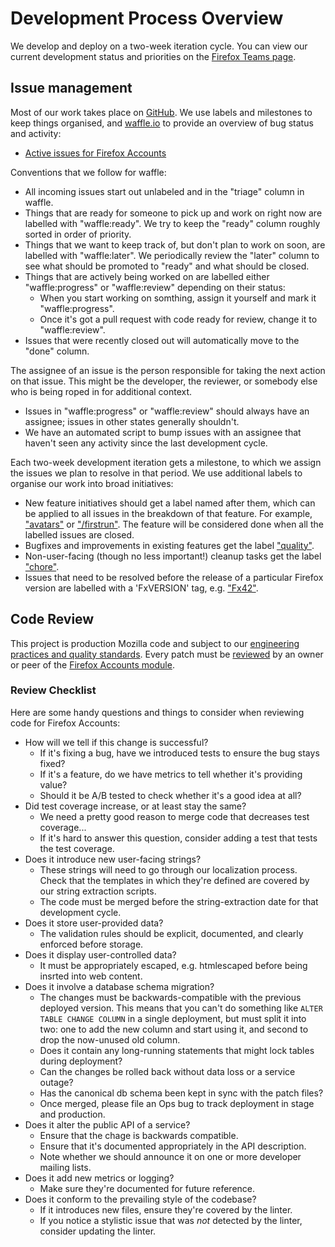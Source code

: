 # Development Process Overview

We develop and deploy on a two-week iteration cycle.  You can view our current development
status and priorities on the [Firefox Teams page](https://wiki.mozilla.org/Firefox/Teams).

## Issue management

Most of our work takes place on [GitHub](https://github.com/mozilla/fxa).  We use labels and
milestones to keep things organised, and [waffle.io](https://waffle.io) to provide an overview
of bug status and activity:

* [Active issues for Firefox Accounts](https://waffle.io/mozilla/fxa)

Conventions that we follow for waffle:

* All incoming issues start out unlabeled and in the "triage" column in waffle.
* Things that are ready for someone to pick up and work on right now are labelled with
  "waffle:ready".  We try to keep the "ready" column roughly sorted in order of priority.
* Things that we want to keep track of, but don't plan to work on soon, are labelled
  with "waffle:later".  We periodically review the "later" column to see what should be
  promoted to "ready" and what should be closed.
* Things that are actively being worked on are labelled either "waffle:progress" or
  "waffle:review" depending on their status:
    * When you start working on somthing, assign it yourself and mark it "waffle:progress".
    * Once it's got a pull request with code ready for review, change it to "waffle:review".
* Issues that were recently closed out will automatically move to the "done" column.

The assignee of an issue is the person responsible for taking the next action on that
issue.  This might be the developer, the reviewer, or somebody else who is being
roped in for additional context.

* Issues in "waffle:progress" or "waffle:review" should always have an assignee;
  issues in other states generally shouldn't.
* We have an automated script to bump issues with an assignee that haven't seen
  any activity since the last development cycle.

Each two-week development iteration gets a milestone, to which we assign the issues
we plan to resolve in that period.  We use additional labels to organise our work into
broad initiatives:

* New feature initiatives should get a label named after them, which can be applied to
  all issues in the breakdown of that feature.  For example, ["avatars"](https://waffle.io/mozilla/fxa?label=avatars) or ["/firstrun"](https://waffle.io/mozilla/fxa?label=%2Ffirstrun).
  The feature will be considered done when all the labelled issues are closed.
* Bugfixes and improvements in existing features get the label ["quality"](https://waffle.io/mozilla/fxa?label=quality).
* Non-user-facing (though no less important!) cleanup tasks get the label ["chore"](https://waffle.io/mozilla/fxa?label=chore).
* Issues that need to be resolved before the release of a particular Firefox version
  are labelled with a 'FxVERSION' tag, e.g. ["Fx42"](https://waffle.io/mozilla/fxa?label=Fx42).


## Code Review

This project is production Mozilla code and subject to our [engineering practices and quality standards](https://developer.mozilla.org/en-US/docs/Mozilla/Developer_guide/Committing_Rules_and_Responsibilities).  Every patch must be [reviewed](https://developer.mozilla.org/en-US/docs/Code_Review_FAQ) by an owner or peer of the [Firefox Accounts module](https://wiki.mozilla.org/Modules/Other#Firefox_Accounts).

### Review Checklist

Here are some handy questions and things to consider when reviewing code for Firefox Accounts:

* How will we tell if this change is successful?
    * If it's fixing a bug, have we introduced tests to ensure the bug stays fixed?
    * If it's a feature, do we have metrics to tell whether it's providing value?
    * Should it be A/B tested to check whether it's a good idea at all?
* Did test coverage increase, or at least stay the same?
    * We need a pretty good reason to merge code that decreases test coverage...
    * If it's hard to answer this question, consider adding a test that tests the test coverage.
* Does it introduce new user-facing strings?
    * These strings will need to go through our localization process.  Check that the
      templates in which they're defined are covered by our string extraction scripts.
    * The code must be merged before the string-extraction date for that development cycle.
* Does it store user-provided data?
    * The validation rules should be explicit, documented, and clearly enforced before storage.
* Does it display user-controlled data?
    * It must be appropriately escaped, e.g. htmlescaped before being insrted into web content.
* Does it involve a database schema migration?
    * The changes must be backwards-compatible with the previous deployed version.  This means
      that you can't do something like `ALTER TABLE CHANGE COLUMN` in a single deployment, but
      must split it into two: one to add the new column and start using it, and second to
      drop the now-unused old column.
    * Does it contain any long-running statements that might lock tables during deployment?
    * Can the changes be rolled back without data loss or a service outage?
    * Has the canonical db schema been kept in sync with the patch files?
    * Once merged, please file an Ops bug to track deployment in stage and production.
* Does it alter the public API of a service?
    * Ensure that the chage is backwards compatible.
    * Ensure that it's documented appropriately in the API description.
    * Note whether we should announce it on one or more developer mailing lists.
* Does it add new metrics or logging?
    * Make sure they're documented for future reference.
* Does it conform to the prevailing style of the codebase?
    * If it introduces new files, ensure they're covered by the linter.
    * If you notice a stylistic issue that was *not* detected by the linter,
      consider updating the linter.
